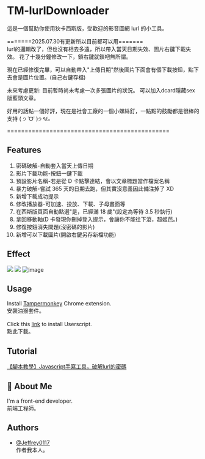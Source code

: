 # TM-lurlDownloader
這是一個幫助你使用狄卡西斯版，受歡迎的影音圖網 lurl 的小工具。<br>

=======2025.07.30有更新所以目前都可以用=======
<br>
lurl的邏輯改了，但也沒有相去多遠，所以帶入當天日期失效、圖片右鍵下載失效。
花了十幾分鐘修改一下，鎖右鍵就鎖吧無所謂。
 
現在已經修復完畢，可以自動帶入"上傳日期"然後圖片下面會有個下載按鈕，點下去會是圖片位置。(自己右鍵存檔)
 
 
未來考慮更新:
目前暫時尚未考慮一次多張圖片的狀況。
可以加入dcard隱藏sex版藍頭文章。
 
好用的話點一個好評，現在是社會工廠的一個小螺絲釘，一點點的鼓勵都是很棒的支持 ( ੭ ˙ᗜ˙ )੭ ٩꒰｡

==============================================

## Features

1. 密碼破解-自動套入當天上傳日期
2. 影片下載功能-按鈕一鍵下載
3. 預設影片名稱-若是從 D 卡點擊連結，會以文章標題當作檔案名稱
4. 暴力破解-嘗試 365 天的日期去跑，但其實沒意義因此備注掉了 XD
5. 新增下載成功提示
6. 修改播放器-可加速、投放、下載、子母畫面等
7. 在西斯版頁面自動點選"是，已經滿 18 歲"(設定為等待 3.5 秒執行)
8. 拿回移動軸(D 卡發現你刪掉登入提示，會讓你不能往下滾，超姬芭。)
9. 修復按鈕消失問題(沒密碼的影片)
10. 新增可以下載圖片(開啟右鍵另存新檔功能)

## Effect

![](https://greasyfork.s3.us-east-2.amazonaws.com/d0qe361s34mrbp14e9bf242hevu4)
![](https://greasyfork.s3.us-east-2.amazonaws.com/za3em8l7ya7erfpkw2nmx4c6c3j9)
![image](https://github.com/Jeffrey0117/TM-lurlDownloader/assets/122903403/3dcc4f8d-d7ad-4b31-9091-f1a2a63cf2ec)

## Usage

Install [Tampermonkey](https://chrome.google.com/webstore/detail/tampermonkey/dhdgffkkebhmkfjojejmpbldmpobfkfo) Chrome extension.<br>
安裝油猴套件。<br><br>
Click this [link](https://github.com/Jeffrey0117/TM-lurlDownloader/raw/main/lurlDownloader.user.js) to install Userscript.<br>
點此下載。<br>

## Tutorial

[【腳本教學】Javascript手寫工具，破解lurl的密碼](https://jeffby8.medium.com/%E8%85%B3%E6%9C%AC%E6%95%99%E5%AD%B8-javascript%E6%89%8B%E5%AF%AB%E5%B7%A5%E5%85%B7-%E7%A0%B4%E8%A7%A3lurl%E7%9A%84%E5%AF%86%E7%A2%BC-3d45b85585c5)

## 🚀 About Me
I'm a front-end developer.<br>
前端工程師。

## Authors

- [@Jeffrey0117](https://www.github.com/Jeffrey0117)<br>
  作者我本人。

